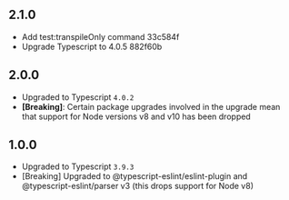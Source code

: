 ## 2.1.0

- Add test:transpileOnly command 33c584f
- Upgrade Typescript to 4.0.5 882f60b

## 2.0.0

- Upgraded to Typescript `4.0.2`
- **[Breaking]**: Certain package upgrades involved in the upgrade mean that support for Node
  versions v8 and v10 has been dropped

## 1.0.0

- Upgraded to Typescript `3.9.3`
- [Breaking] Upgraded to @typescript-eslint/eslint-plugin and @typescript-eslint/parser v3 (this drops support for Node v8)
